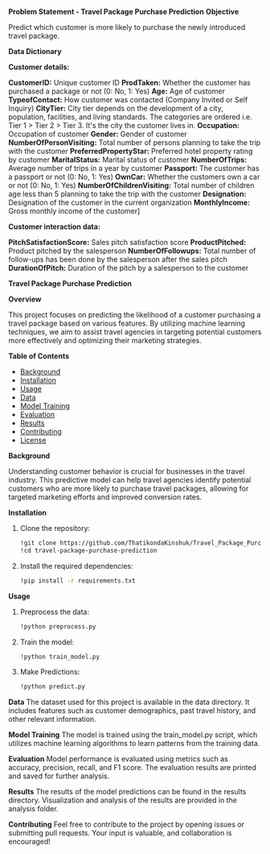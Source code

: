 **Problem Statement - Travel Package Purchase Prediction**
**Objective**

Predict which customer is more likely to purchase the newly introduced travel package.

**Data Dictionary**

**Customer details:**

**CustomerID:** Unique customer ID
**ProdTaken:** Whether the customer has purchased a package or not (0: No, 1: Yes)
**Age:** Age of customer
**TypeofContact:** How customer was contacted (Company Invited or Self Inquiry)
**CityTier:** City tier depends on the development of a city, population, facilities, and living standards. The categories are ordered i.e. Tier 1 > Tier 2 > Tier 3. It's the city the customer lives in.
**Occupation:** Occupation of customer
**Gender:** Gender of customer
**NumberOfPersonVisiting:** Total number of persons planning to take the trip with the customer
**PreferredPropertyStar:** Preferred hotel property rating by customer
**MaritalStatus:** Marital status of customer
**NumberOfTrips:** Average number of trips in a year by customer
**Passport:** The customer has a passport or not (0: No, 1: Yes)
**OwnCar:** Whether the customers own a car or not (0: No, 1: Yes)
**NumberOfChildrenVisiting:** Total number of children age less than 5 planning to take the trip with the customer
**Designation:** Designation of the customer in the current organization
**MonthlyIncome:** Gross monthly income of the customer]

**Customer interaction data:** 

**PitchSatisfactionScore:** Sales pitch satisfaction score
**ProductPitched:** Product pitched by the salesperson
**NumberOfFollowups:** Total number of follow-ups has been done by the salesperson after the sales pitch
**DurationOfPitch:** Duration of the pitch by a salesperson to the customer

**Travel Package Purchase Prediction**

**Overview**

This project focuses on predicting the likelihood of a customer purchasing a travel package based on various features. By utilizing machine learning techniques, we aim to assist travel agencies in targeting potential customers more effectively and optimizing their marketing strategies.

**Table of Contents**

- [Background](#background)
- [Installation](#installation)
- [Usage](#usage)
- [Data](#data)
- [Model Training](#model-training)
- [Evaluation](#evaluation)
- [Results](#results)
- [Contributing](#contributing)
- [License](#license)

**Background**

Understanding customer behavior is crucial for businesses in the travel industry. This predictive model can help travel agencies identify potential customers who are more likely to purchase travel packages, allowing for targeted marketing efforts and improved conversion rates.

**Installation**

1. Clone the repository:
   ```bash
   !git clone https://github.com/ThatikondaKinshuk/Travel_Package_Purchase_Prediction.git
   !cd travel-package-purchase-prediction

2. Install the required dependencies:
   ```bash
   !pip install -r requirements.txt

**Usage**
1. Preprocess the data:
   ```bash
   !python preprocess.py

3. Train the model:
   ```bash
   !python train_model.py

5. Make Predictions:
   ```bash
   !python predict.py

**Data**
The dataset used for this project is available in the data directory. It includes features such as customer demographics, past travel history, and other relevant information.

**Model Training**
The model is trained using the train_model.py script, which utilizes machine learning algorithms to learn patterns from the training data.

**Evaluation**
Model performance is evaluated using metrics such as accuracy, precision, recall, and F1 score. The evaluation results are printed and saved for further analysis.

**Results**
The results of the model predictions can be found in the results directory. Visualization and analysis of the results are provided in the analysis folder.

**Contributing**
Feel free to contribute to the project by opening issues or submitting pull requests. Your input is valuable, and collaboration is encouraged!
